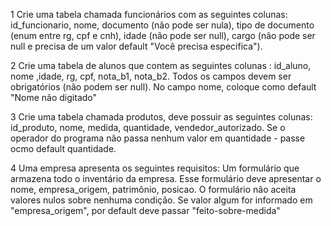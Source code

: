 1 Crie uma tabela chamada funcionários com as seguintes colunas: id_funcionario, nome, documento (não pode ser nula), tipo de documento (enum entre rg, cpf e cnh),
idade (não pode ser null), cargo (não pode ser null e precisa de um valor default "Você precisa especifica"). 

2 Crie uma tabela de alunos que contem as seguintes colunas : id_aluno, nome ,idade, rg, cpf, nota_b1, nota_b2. Todos os campos devem ser obrigatórios (não 
podem ser null). No campo nome, coloque como default "Nome não digitado"

3 Crie uma tabela chamada produtos, deve possuir as seguintes colunas: id_produto, nome, medida, quantidade, vendedor_autorizado. Se o operador do programa
não passa nenhum valor em quantidade - passe ocmo default quantidade.

4 Uma empresa apresenta os seguintes requisitos: Um formulário que armazena todo o inventário da empresa. Esse formulário deve apresentar o nome, empresa_origem, 
patrimônio, posicao. O formulário não aceita valores nulos sobre nenhuma condição. Se valor algum for informado em "empresa_origem", por default deve passar "feito-sobre-medida"
